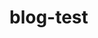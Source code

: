 # blog-test

<!--name Test Website Title -->
<!--tags tag1,tag2 -->
<!--desc hello this is readme. -->
<!--theme _theme/theme1 -->
<!--page_size 10 -->
<!--map key00 value00 -->
<!--map key01 value01 -->
<!--map key10 value10 -->

<!--forward     /files/main                 /?theme=theme2 -->
<!--forward     /file/:post                 /post/:post -->
<!--forward     /files/categories           /posts/folders -->
<!--forward     /files/keywords             /posts/tags -->
<!--forward     /files/search               /posts/keywords -->
<!--forward     /endpoint/files             /api/posts -->
<!--forward     /endpoint/file/:post        /api/post/:post -->
<!--forward     /endpoint/files/categories  /api/posts/folders -->
<!--forward     /endpoint/files/keywords    /api/posts/tags -->
<!--forward     /endpoint/files/search      /api/posts/keywords -->
<!--forward     /endpoint/index             /api/readme -->
<!--forward     /endpoint/keywords          /api/tags -->
<!--forward     /endpoint/categories        /api/folders -->
<!--forward     /file/*param3               /*param3 -->
<!--forward     /file/*param4/:param5       /*param4/:param5 -->
<!--forward     /file/:param6/*param7       /:param6/*param7 -->

<!--redirect /rd/to/:site https://www.:site -->

